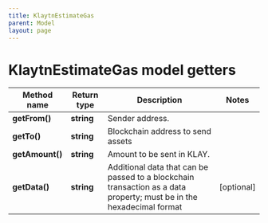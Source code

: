 ```yaml
---
title: KlaytnEstimateGas
parent: Model
layout: page
---
```


# KlaytnEstimateGas model getters

Method name | Return type | Description | Notes
------------ | ------------- | ------------- | -------------
**getFrom()** | **string** | Sender address. |
**getTo()** | **string** | Blockchain address to send assets |
**getAmount()** | **string** | Amount to be sent in KLAY. |
**getData()** | **string** | Additional data that can be passed to a blockchain transaction as a data property; must be in the hexadecimal format | [optional]


